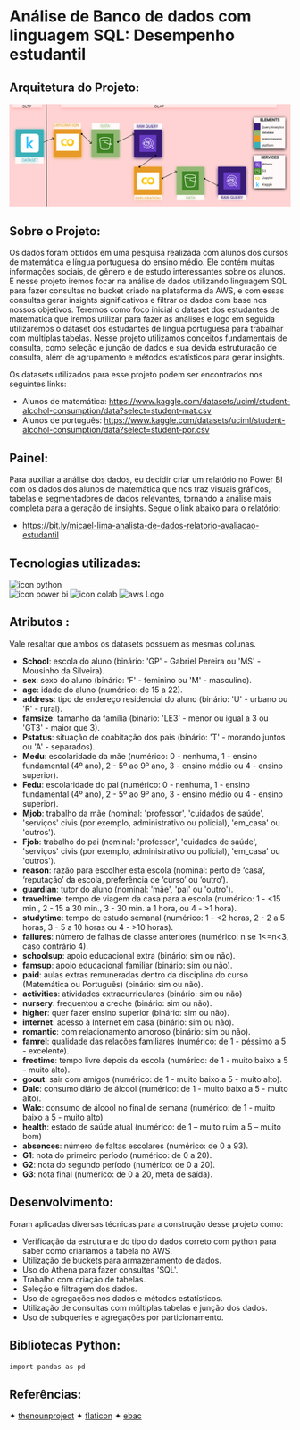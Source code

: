 # Análise de Banco de dados com linguagem SQL: Desempenho estudantil

## Arquitetura do Projeto:
<img src="projetosql (1).png" alt="arquitetura">

## Sobre o Projeto:

Os dados foram obtidos em uma pesquisa realizada com alunos dos cursos de matemática e língua portuguesa do ensino médio. Ele contém muitas informações sociais, de gênero e de estudo interessantes sobre os alunos. E nesse projeto iremos focar na análise de dados utilizando linguagem SQL para fazer consultas no bucket criado na plataforma da AWS, e com essas consultas gerar insights significativos e filtrar os dados com base nos nossos objetivos. Teremos como foco inicial o dataset dos estudantes de matemática que iremos utilizar para fazer as análises e logo em seguida utilizaremos o dataset dos estudantes de língua portuguesa para trabalhar com múltiplas tabelas. Nesse projeto utilizamos conceitos fundamentais de consulta, como seleção e junção de dados e sua devida estruturação de consulta, além de agrupamento e métodos estatísticos para gerar insights.

Os datasets utilizados para esse projeto podem ser encontrados nos seguintes links:
* Alunos de matemática: https://www.kaggle.com/datasets/uciml/student-alcohol-consumption/data?select=student-mat.csv
* Alunos de português: https://www.kaggle.com/datasets/uciml/student-alcohol-consumption/data?select=student-por.csv

## Painel:


Para auxiliar a análise dos dados, eu decidir criar um relatório no Power BI com os dados dos alunos de matemática que nos traz visuais gráficos, tabelas e segmentadores de dados relevantes, tornando a análise mais completa para a geração de insights. Segue o link abaixo para o relatório:
* https://bit.ly/micael-lima-analista-de-dados-relatorio-avaliacao-estudantil

## Tecnologias utilizadas:

<div>
<img src="https://img.shields.io/badge/Python-000000?style=for-the-badge&logo=python&logoColor=yellow1" alt="icon python" > 
</div>
<img src="https://img.shields.io/badge/Power_BI-000000?style=for-the-badge&logo=powerbi&logoColor=yellow" alt="icon power bi">
<img src="https://img.shields.io/badge/Colab-F9AB00?style=for-the-badge&logo=googlecolab&color=525252" alt="icon colab">
<img src="https://img.shields.io/badge/Amazon_AWS-FF9900?style=for-the-badge&logo=amazonaws&logoColor=white" alt="aws Logo">

</div>


## Atributos :

Vale resaltar que ambos os datasets possuem as mesmas colunas.


*   **School**: escola do aluno (binário: 'GP' - Gabriel Pereira ou 'MS' - Mousinho da Silveira).
*   **sex**: sexo do aluno (binário: 'F' - feminino ou 'M' - masculino).
*   **age**: idade do aluno (numérico: de 15 a 22).
*   **address**: tipo de endereço residencial do aluno (binário: 'U' - urbano ou 'R' - rural).
*   **famsize**: tamanho da família (binário: 'LE3' - menor ou igual a 3 ou 'GT3' - maior que 3).
*   **Pstatus**: situação de coabitação dos pais (binário: 'T' - morando juntos ou 'A' - separados).
*   **Medu**: escolaridade da mãe (numérico: 0 - nenhuma, 1 - ensino fundamental (4º ano), 2 - 5º ao 9º ano, 3 - ensino médio ou 4 - ensino superior).
*   **Fedu**: escolaridade do pai (numérico: 0 - nenhuma, 1 - ensino fundamental (4º ano), 2 - 5º ao 9º ano, 3 - ensino médio ou 4 - ensino superior).
*   **Mjob**: trabalho da mãe (nominal: 'professor', 'cuidados de saúde', 'serviços' civis (por exemplo, administrativo ou policial), 'em_casa' ou 'outros').
*   **Fjob**: trabalho do pai (nominal: 'professor', 'cuidados de saúde', 'serviços' civis (por exemplo, administrativo ou policial), 'em_casa' ou 'outros').
*   **reason**: razão para escolher esta escola (nominal: perto de ‘casa’, ‘reputação’ da escola, preferência de ‘curso’ ou ‘outro’).
*   **guardian**: tutor do aluno (nominal: 'mãe', 'pai' ou 'outro').
*   **traveltime**:  tempo de viagem da casa para a escola (numérico: 1 - <15 min., 2 - 15 a 30 min., 3 - 30 min. a 1 hora, ou 4 - >1 hora).
*   **studytime**: tempo de estudo semanal (numérico: 1 - <2 horas, 2 - 2 a 5 horas, 3 - 5 a 10 horas ou 4 - >10 horas).
*   **failures**:  número de falhas de classe anteriores (numérico: n se 1<=n<3, caso contrário 4).
*   **schoolsup**: apoio educacional extra (binário: sim ou não).
*   **famsup**: apoio educacional familiar (binário: sim ou não).
*   **paid**: aulas extras remuneradas dentro da disciplina do curso (Matemática ou Português) (binário: sim ou não).
*   **activities**: atividades extracurriculares (binário: sim ou não)
*   **nursery**: frequentou a creche (binário: sim ou não).
*   **higher**: quer fazer ensino superior (binário: sim ou não).
*   **internet**: acesso à Internet em casa (binário: sim ou não).
*   **romantic**: com relacionamento amoroso (binário: sim ou não).
*   **famrel**: qualidade das relações familiares (numérico: de 1 - péssimo a 5 - excelente).
*   **freetime**: tempo livre depois da escola (numérico: de 1 - muito baixo a 5 - muito alto).
*   **goout**: sair com amigos (numérico: de 1 - muito baixo a 5 - muito alto).
*   **Dalc**:  consumo diário de álcool (numérico: de 1 - muito baixo a 5 - muito alto).
*   **Walc**: consumo de álcool no final de semana (numérico: de 1 - muito baixo a 5 - muito alto)
*   **health**: estado de saúde atual (numérico: de 1 – muito ruim a 5 – muito bom)
*   **absences**: número de faltas escolares (numérico: de 0 a 93).
*   **G1**: nota do primeiro período (numérico: de 0 a 20).
*   **G2**: nota do segundo período (numérico: de 0 a 20).
*   **G3**: nota final (numérico: de 0 a 20, meta de saída).


## Desenvolvimento:

Foram aplicadas diversas técnicas para a construção desse projeto como:

* Verificação da estrutura e do tipo do dados correto com python para saber como criariamos a tabela no AWS.
* Utilização de buckets para armazenamento de dados.
* Uso do Athena para fazer consultas 'SQL'.
* Trabalho com criação de tabelas.
* Seleção e filtragem dos dados.
* Uso de agregações nos dados e métodos estatísticos.
* Utilização de consultas com múltiplas tabelas e junção dos dados.
* Uso de subqueries e agregações por particionamento.

## Bibliotecas Python:

```
import pandas as pd
```

## Referências:

✦ [thenounproject](https://thenounproject.com/)
✦ [flaticon](https://www.flaticon.com/)
✦ [ebac](https://ebaconline.com.br/)

